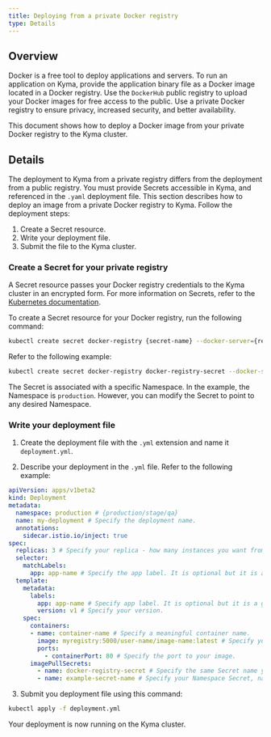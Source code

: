 ```yaml
---
title: Deploying from a private Docker registry
type: Details
---
```


## Overview

Docker is a free tool to deploy applications and servers. To run an application on Kyma, provide the application binary file as a Docker image located in a Docker registry. Use the `DockerHub` public registry to upload your Docker images for free access to the public. Use a private Docker registry to ensure privacy, increased security, and better availability.

This document shows how to deploy a Docker image from your private Docker registry to the Kyma cluster.

## Details

The deployment to Kyma from a private registry differs from the deployment from a public registry. You must provide Secrets accessible in Kyma, and referenced in the `.yaml` deployment file. This section describes how to deploy an image from a private Docker registry to Kyma. Follow the deployment steps:

1. Create a Secret resource.
2. Write your deployment file.
3. Submit the file to the Kyma cluster.

### Create a Secret for your private registry

A Secret resource passes your Docker registry credentials to the Kyma cluster in an encrypted form. For more information on Secrets, refer to the [Kubernetes documentation](https://kubernetes.io/docs/concepts/configuration/secret/).

To create a Secret resource for your Docker registry, run the following command:

```bash
kubectl create secret docker-registry {secret-name} --docker-server={registry FQN} --docker-username={user-name} --docker-password={password} --docker-email={registry-email} --namespace={namespace}  
```

Refer to the following example:
```bash
kubectl create secret docker-registry docker-registry-secret --docker-server=myregistry:5000 --docker-username=root --docker-password=password --docker-email=example@github.com --namespace=production
```

The Secret is associated with a specific Namespace. In the example, the Namespace is `production`. However, you can modify the Secret to point to any desired Namespace.

### Write your deployment file

1. Create the deployment file with the `.yml` extension and name it `deployment.yml`.

2. Describe your deployment in the `.yml` file. Refer to the following example:

```yaml
apiVersion: apps/v1beta2
kind: Deployment
metadata:
  namespace: production # {production/stage/qa}
  name: my-deployment # Specify the deployment name.
  annotations:
    sidecar.istio.io/inject: true
spec:
  replicas: 3 # Specify your replica - how many instances you want from that deployment.
  selector:
    matchLabels:
      app: app-name # Specify the app label. It is optional but it is a good practice.
  template:
    metadata:
      labels:
        app: app-name # Specify app label. It is optional but it is a good practice.
        version: v1 # Specify your version.
    spec:
      containers:
      - name: container-name # Specify a meaningful container name.
        image: myregistry:5000/user-name/image-name:latest # Specify your image {registry FQN/your-username/your-space/image-name:image-version}.
        ports:
          - containerPort: 80 # Specify the port to your image.
      imagePullSecrets:
        - name: docker-registry-secret # Specify the same Secret name you generated in the previous step for this Namespace.
        - name: example-secret-name # Specify your Namespace Secret, named `example-secret-name`.

```
3. Submit you deployment file using this command:

```bash
kubectl apply -f deployment.yml
```
Your deployment is now running on the Kyma cluster.

